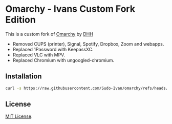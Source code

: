 # Omarchy - Ivans Custom Fork Edition

This is a custom fork of [Omarchy](https://github.com/basecamp/omarchy) by [DHH](https://github.com/dhh)

- Removed CUPS (printer), Signal, Spotify, Dropbox, Zoom and webapps.
- Replaced 1Password with KeepassXC.
- Replaced VLC with MPV.
- Replaced Chromium with ungoogled-chromium.

## Installation

```bash
curl -s https://raw.githubusercontent.com/Sudo-Ivan/omarchy/refs/heads/master/boot.sh | bash
```

## License

[MIT License](https://opensource.org/licenses/MIT).

